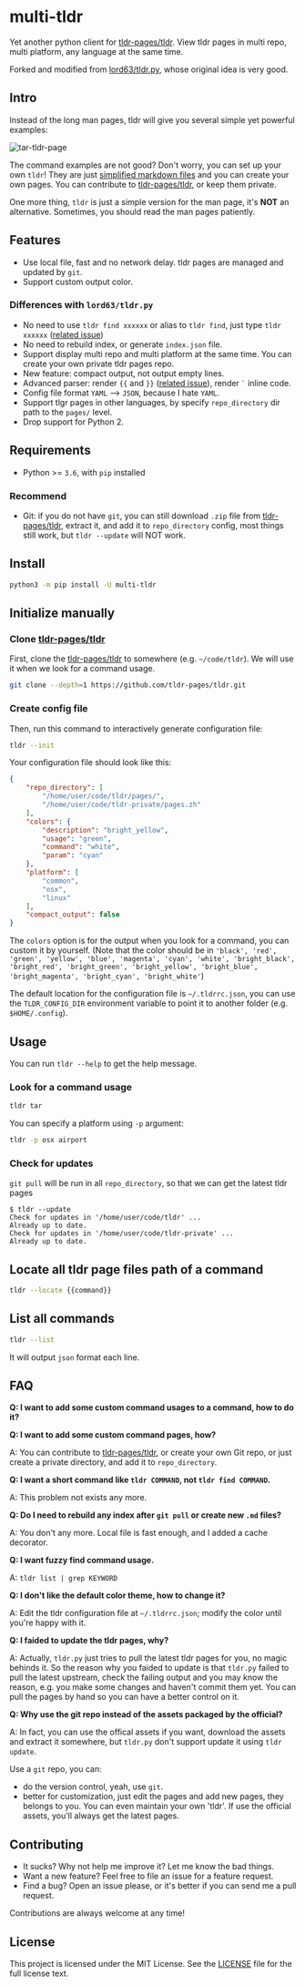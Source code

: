 # multi-tldr

Yet another python client for [tldr-pages/tldr](https://github.com/tldr-pages/tldr). View tldr pages in multi repo, multi platform, any language at the same time.

Forked and modified from [lord63/tldr.py](https://github.com/lord63/tldr.py), whose original idea is very good.

## Intro

Instead of the long man pages, tldr will give you several simple yet powerful examples:

![tar-tldr-page](screenshots/screenshot1.png)

The command examples are not good? Don't worry, you can set up your own `tldr`! They are just [simplified markdown files](https://github.com/tldr-pages/tldr/blob/master/contributing-guides/style-guide.md) and you can create your own pages. You can contribute to [tldr-pages/tldr](https://github.com/tldr-pages/tldr), or keep them private.

One more thing, `tldr` is just a simple version for the man page, it's **NOT** an alternative. Sometimes, you should read the man pages patiently.

## Features

- Use local file, fast and no network delay. tldr pages are managed and updated by `git`.
- Support custom output color.

### Differences with `lord63/tldr.py`

- No need to use `tldr find xxxxxx` or alias to `tldr find`, just type `tldr xxxxxx` ([related issue](https://github.com/lord63/tldr.py/issues/47))
- No need to rebuild index, or generate `index.json` file.
- Support display multi repo and multi platform at the same time. You can create your own private tldr pages repo.
- New feature: compact output, not output empty lines.
- Advanced parser: render `{{` and `}}` ([related issue](https://github.com/lord63/tldr.py/issues/25)), render `` ` `` inline code.
- Config file format `YAML` --> `JSON`, because I hate `YAML`.
- Support tlgr pages in other languages, by specify `repo_directory` dir path to the `pages/` level.
- Drop support for Python 2.

## Requirements

- Python >= `3.6`, with `pip` installed

### Recommend

- Git: if you do not have `git`, you can still download `.zip` file from [tldr-pages/tldr](https://github.com/tldr-pages/tldr), extract it, and add it to `repo_directory` config, most things still work, but `tldr --update` will NOT work.

## Install

```bash
python3 -m pip install -U multi-tldr
```

## Initialize manually

### Clone [tldr-pages/tldr](https://github.com/tldr-pages/tldr)

First, clone the [tldr-pages/tldr](https://github.com/tldr-pages/tldr) to somewhere (e.g. `~/code/tldr`). We will use it when we look for a command usage.

```bash
git clone --depth=1 https://github.com/tldr-pages/tldr.git
```

### Create config file

Then, run this command to interactively generate configuration file:

```bash
tldr --init
```

Your configuration file should look like this:

```json
{
    "repo_directory": [
        "/home/user/code/tldr/pages/",
        "/home/user/code/tldr-private/pages.zh"
    ],
    "colors": {
        "description": "bright_yellow",
        "usage": "green",
        "command": "white",
        "param": "cyan"
    },
    "platform": [
        "common",
        "osx",
        "linux"
    ],
    "compact_output": false
}
```

The `colors` option is for the output when you look for a command, you can custom it by yourself. (Note that the color should be in `'black', 'red', 'green', 'yellow', 'blue', 'magenta', 'cyan', 'white', 'bright_black', 'bright_red', 'bright_green', 'bright_yellow', 'bright_blue', 'bright_magenta', 'bright_cyan', 'bright_white'`)

The default location for the configuration file is `~/.tldrrc.json`, you can use the `TLDR_CONFIG_DIR` environment variable to point it to another folder (e.g. `$HOME/.config`).

## Usage

You can run `tldr --help` to get the help message.

### Look for a command usage

```bash
tldr tar
```

You can specify a platform using `-p` argument:

```bash
tldr -p osx airport
```

### Check for updates

`git pull` will be run in all `repo_directory`, so that we can get the latest tldr pages

```console
$ tldr --update
Check for updates in '/home/user/code/tldr' ...
Already up to date.
Check for updates in '/home/user/code/tldr-private' ...
Already up to date.
```

## Locate all tldr page files path of a command

```bash
tldr --locate {{command}}
```

## List all commands

```bash
tldr --list
```

It will output `json` format each line.

## FAQ

**Q: I want to add some custom command usages to a command, how to do it?**

**Q: I want to add some custom command pages, how?**

A: You can contribute to [tldr-pages/tldr](https://github.com/tldr-pages/tldr), or create your own Git repo, or just create a private directory, and add it to `repo_directory`.

**Q: I want a short command like `tldr COMMAND`, not `tldr find COMMAND`.**

A: This problem not exists any more.

**Q: Do I need to rebuild any index after `git pull` or create new `.md` files?**

A: You don't any more. Local file is fast enough, and I added a cache decorator.

**Q: I want fuzzy find command usage.**

A: `tldr list | grep KEYWORD`

**Q: I don't like the default color theme, how to change it?**

A: Edit the tldr configuration file at `~/.tldrrc.json`; modify the color until you're happy with it.

**Q: I faided to update the tldr pages, why?**

A: Actually, `tldr.py` just tries to pull the latest tldr pages for you, no magic behinds it. So the reason why you faided to update is that `tldr.py` failed to pull the latest upstream, check the failing output and you may know the reason, e.g. you make some changes and haven't commit them yet. You can pull the pages by hand so you can have a better control on it.

**Q: Why use the git repo instead of the assets packaged by the official?**

A: In fact, you can use the offical assets if you want, download the assets and extract it somewhere, but `tldr.py` don't support update it using `tldr update`.

Use a `git` repo, you can:

- do the version control, yeah, use `git`.
- better for customization, just edit the pages and add new pages, they belongs to you. You can even maintain your own 'tldr'. If use the official assets, you'll always get the latest pages.

## Contributing

- It sucks? Why not help me improve it? Let me know the bad things.
- Want a new feature? Feel free to file an issue for a feature request.
- Find a bug? Open an issue please, or it's better if you can send me a pull request.

Contributions are always welcome at any time!

## License

This project is licensed under the MIT License. See the [LICENSE](LICENSE) file for the full license text.

